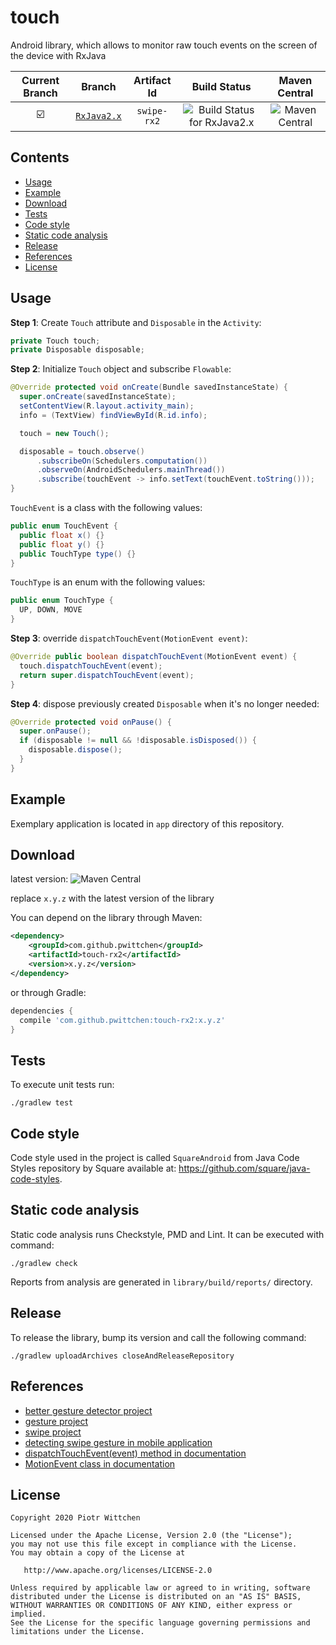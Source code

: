 # touch
Android library, which allows to monitor raw touch events on the screen of the device with RxJava

 Current Branch | Branch  | Artifact Id | Build Status  | Maven Central |
|:--------------:|:-------:|:-----------:|:-------------:|:-------------:|
| :ballot_box_with_check: | [`RxJava2.x`](https://github.com/pwittchen/touch/tree/RxJava2.x) | `swipe-rx2` | ![Build Status for RxJava2.x](https://img.shields.io/travis/pwittchen/touch/RxJava2.x.svg?style=flat-square) | ![Maven Central](https://img.shields.io/maven-central/v/com.github.pwittchen/touch-rx2.svg?style=flat-square) |

Contents
--------
- [Usage](#usage)
- [Example](#example)
- [Download](#download)
- [Tests](#tests)
- [Code style](#code-style)
- [Static code analysis](#static-code-analysis)
- [Release](#release)
- [References](#references)
- [License](#license)

Usage
-----

**Step 1**: Create `Touch` attribute and `Disposable` in the `Activity`:

```java
private Touch touch;
private Disposable disposable;
```

**Step 2**: Initialize `Touch` object and subscribe `Flowable`:

```java
@Override protected void onCreate(Bundle savedInstanceState) {
  super.onCreate(savedInstanceState);
  setContentView(R.layout.activity_main);
  info = (TextView) findViewById(R.id.info);

  touch = new Touch();

  disposable = touch.observe()
      .subscribeOn(Schedulers.computation())
      .observeOn(AndroidSchedulers.mainThread())
      .subscribe(touchEvent -> info.setText(touchEvent.toString()));
}
```

`TouchEvent` is a class with the following values:

```java
public enum TouchEvent {
  public float x() {}
  public float y() {}
  public TouchType type() {}
}
```

`TouchType` is an enum with the following values:

```java
public enum TouchType {
  UP, DOWN, MOVE
}
```

**Step 3**: override `dispatchTouchEvent(MotionEvent event)`:

```java
@Override public boolean dispatchTouchEvent(MotionEvent event) {
  touch.dispatchTouchEvent(event);
  return super.dispatchTouchEvent(event);
}
```

**Step 4**: dispose previously created `Disposable` when it's no longer needed:

```java
@Override protected void onPause() {
  super.onPause();
  if (disposable != null && !disposable.isDisposed()) {
    disposable.dispose();
  }
}
```

Example
-------

Exemplary application is located in `app` directory of this repository.

Download
--------

latest version: ![Maven Central](https://img.shields.io/maven-central/v/com.github.pwittchen/touch-rx2.svg?style=flat-square)

replace `x.y.z` with the latest version of the library

You can depend on the library through Maven:

```xml
<dependency>
    <groupId>com.github.pwittchen</groupId>
    <artifactId>touch-rx2</artifactId>
    <version>x.y.z</version>
</dependency>
```

or through Gradle:

```groovy
dependencies {
  compile 'com.github.pwittchen:touch-rx2:x.y.z'
}
```

Tests
-----

To execute unit tests run:

```
./gradlew test
```

Code style
----------

Code style used in the project is called `SquareAndroid` from Java Code Styles repository by Square available at: https://github.com/square/java-code-styles.

Static code analysis
--------------------

Static code analysis runs Checkstyle, PMD and Lint. It can be executed with command:

 ```
 ./gradlew check
 ```

Reports from analysis are generated in `library/build/reports/` directory.

Release
-------

To release the library, bump its version and call the following command:

```
./gradlew uploadArchives closeAndReleaseRepository
```

References
----------

- [better gesture detector project](https://github.com/Polidea/better-gesture-detector)
- [gesture project](https://github.com/pwittchen/gesture)
- [swipe project](https://github.com/pwittchen/swipe)
- [detecting swipe gesture in mobile application](http://blog.wittchen.biz.pl/detecting-swipe-gesture-in-mobile-application/)
- [dispatchTouchEvent(event) method in documentation](http://developer.android.com/reference/android/view/ViewGroup.html#dispatchTouchEvent(android.view.MotionEvent))
- [MotionEvent class in documentation](http://developer.android.com/reference/android/view/MotionEvent.html)

License
-------

    Copyright 2020 Piotr Wittchen

    Licensed under the Apache License, Version 2.0 (the "License");
    you may not use this file except in compliance with the License.
    You may obtain a copy of the License at

       http://www.apache.org/licenses/LICENSE-2.0

    Unless required by applicable law or agreed to in writing, software
    distributed under the License is distributed on an "AS IS" BASIS,
    WITHOUT WARRANTIES OR CONDITIONS OF ANY KIND, either express or implied.
    See the License for the specific language governing permissions and
    limitations under the License.
